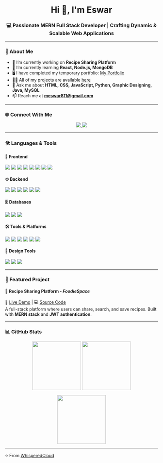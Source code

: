 <h1 align="center">Hi 👋, I'm Eswar</h1>
<h3 align="center">💻 Passionate MERN Full Stack Developer | Crafting Dynamic & Scalable Web Applications</h3>

---

### 🚀 About Me
- 🔭 I’m currently working on **Recipe Sharing Platform**  
- 🌱 I’m currently learning **React, Node.js, MongoDB**  
- 🖥️ I have completed my temporary portfolio: [My Portfolio](https://WhisperedCloud.github.io/PORTFOLIO/)  
- 👨‍💻 All of my projects are available [here](https://WhisperedCloud.github.io/PORTFOLIO/)  
- 💬 Ask me about **HTML, CSS, JavaScript, Python, Graphic Designing, Java, MySQL**  
- 📫 Reach me at **meswar811@gmail.com**

---

### 🌐 Connect With Me
<p align="center">
  <a href="https://linkedin.com/in/m eswar" target="blank">
    <img src="https://img.shields.io/badge/LinkedIn-0077B5?style=for-the-badge&logo=linkedin&logoColor=white"/>
  </a>
  <a href="mailto:meswar811@gmail.com" target="blank">
    <img src="https://img.shields.io/badge/Gmail-D14836?style=for-the-badge&logo=gmail&logoColor=white"/>
  </a>
</p>

---

### 🛠️ Languages & Tools  

#### 🎨 Frontend  
<p align="left">
  <img src="https://img.shields.io/badge/HTML5-E34F26?style=for-the-badge&logo=html5&logoColor=white"/>
  <img src="https://img.shields.io/badge/CSS3-1572B6?style=for-the-badge&logo=css3&logoColor=white"/>
  <img src="https://img.shields.io/badge/JavaScript-F7DF1E?style=for-the-badge&logo=javascript&logoColor=black"/>
  <img src="https://img.shields.io/badge/React-20232A?style=for-the-badge&logo=react&logoColor=61DAFB"/>
  <img src="https://img.shields.io/badge/Bootstrap-7952B3?style=for-the-badge&logo=bootstrap&logoColor=white"/>
  <img src="https://img.shields.io/badge/Tailwind_CSS-38B2AC?style=for-the-badge&logo=tailwind-css&logoColor=white"/>
  <img src="https://img.shields.io/badge/SCSS-CC6699?style=for-the-badge&logo=sass&logoColor=white"/>
  <img src="https://img.shields.io/badge/Angular-DD0031?style=for-the-badge&logo=angular&logoColor=white"/>
</p>

#### ⚙️ Backend  
<p align="left">
  <img src="https://img.shields.io/badge/Node.js-339933?style=for-the-badge&logo=node.js&logoColor=white"/>
  <img src="https://img.shields.io/badge/Express.js-000000?style=for-the-badge&logo=express&logoColor=white"/>
  <img src="https://img.shields.io/badge/Flask-000000?style=for-the-badge&logo=flask&logoColor=white"/>
  <img src="https://img.shields.io/badge/PHP-777BB4?style=for-the-badge&logo=php&logoColor=white"/>
  <img src="https://img.shields.io/badge/Python-3776AB?style=for-the-badge&logo=python&logoColor=white"/>
  <img src="https://img.shields.io/badge/Java-007396?style=for-the-badge&logo=java&logoColor=white"/>
</p>

#### 🗄️ Databases  
<p align="left">
  <img src="https://img.shields.io/badge/MongoDB-4EA94B?style=for-the-badge&logo=mongodb&logoColor=white"/>
  <img src="https://img.shields.io/badge/MySQL-4479A1?style=for-the-badge&logo=mysql&logoColor=white"/>
  <img src="https://img.shields.io/badge/SQLite-003B57?style=for-the-badge&logo=sqlite&logoColor=white"/>
</p>

#### 🛠️ Tools & Platforms  
<p align="left">
  <img src="https://img.shields.io/badge/Git-F05032?style=for-the-badge&logo=git&logoColor=white"/>
  <img src="https://img.shields.io/badge/GitHub-181717?style=for-the-badge&logo=github&logoColor=white"/>
  <img src="https://img.shields.io/badge/AWS-232F3E?style=for-the-badge&logo=amazonaws&logoColor=white"/>
  <img src="https://img.shields.io/badge/Postman-FF6C37?style=for-the-badge&logo=postman&logoColor=white"/>
  <img src="https://img.shields.io/badge/Figma-F24E1E?style=for-the-badge&logo=figma&logoColor=white"/>
  <img src="https://img.shields.io/badge/UiPath-FF6C37?style=for-the-badge&logo=uipath&logoColor=white"/>
</p>

#### 🎨 Design Tools  
<p align="left">
  <img src="https://img.shields.io/badge/Adobe%20Photoshop-31A8FF?style=for-the-badge&logo=adobe-photoshop&logoColor=white"/>
  <img src="https://img.shields.io/badge/Adobe%20Illustrator-FF9A00?style=for-the-badge&logo=adobe-illustrator&logoColor=white"/>
  <img src="https://img.shields.io/badge/Canva-00C4CC?style=for-the-badge&logo=canva&logoColor=white"/>
</p>

---

### 🌟 Featured Project  

#### 🍴 Recipe Sharing Platform - *FoodieSpace*  
🔗 [Live Demo](https://foodiespace.vercel.app/) | 💻 [Source Code](#)  
A full-stack platform where users can share, search, and save recipes. Built with **MERN stack** and **JWT authentication**.  

---

### 📊 GitHub Stats  
<p align="center">
  <img src="https://github-readme-stats.vercel.app/api?username=WhisperedCloud&show_icons=true&theme=radical" height="160"/>
  <img src="https://github-readme-stats.vercel.app/api/top-langs/?username=WhisperedCloud&layout=compact&theme=radical" height="160"/>
</p>

<p align="center">
  <img src="https://github-readme-streak-stats.herokuapp.com/?user=WhisperedCloud&theme=radical" height="160"/>
</p>

---

⭐️ From [WhisperedCloud](https://github.com/WhisperedCloud)
